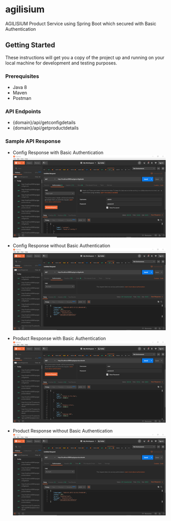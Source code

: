 # agilisium
AGILISIUM Product Service using Spring Boot which secured with Basic Authentication
## Getting Started
These instructions will get you a copy of the project up and running on your local machine for development and testing purposes.

### Prerequisites

* Java 8
* Maven
* Postman

### API Endpoints
* {domain}/api/getconfigdetails
* {domain}/api/getproductdetails

### Sample API Response

* Config Response with Basic Authentication
![alt text](https://github.com/anandnavalan/agilisium/blob/master/src/main/resources/static/img/config-response-with-auth.png?raw=true)


* Config Response without Basic Authentication
![alt text](https://github.com/anandnavalan/agilisium/blob/master/src/main/resources/static/img/config-response-without-auth.png?raw=true)

* Product Response with Basic Authentication
![alt text](https://github.com/anandnavalan/agilisium/blob/master/src/main/resources/static/img/product-response-with-auth.png?raw=true)


* Product Response without Basic Authentication
![alt text](https://github.com/anandnavalan/agilisium/blob/master/src/main/resources/static/img/product-response-without-auth.png?raw=true)
